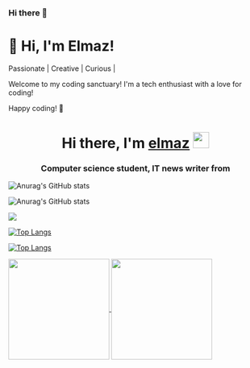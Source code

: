 ### Hi there 👋

<!--
**9elmaz9/9elmaz9** is a ✨ _special_ ✨ repository because its `README.md` (this file) appears on your GitHub profile.

Here are some ideas to get you started:

- 🔭 I’m currently working on ...
- 🌱 I’m currently learning ...
- 👯 I’m looking to collaborate on ...
- 🤔 I’m looking for help with ...
- 💬 Ask me about ...
- 📫 How to reach me: ...
- 😄 Pronouns: ...
- ⚡ Fun fact: ...
-->
# 👋 Hi, I'm Elmaz!
Passionate | Creative | Curious |

Welcome to my coding sanctuary! I'm a tech enthusiast with a love for coding!

Happy coding! 🚀


<h1 align="center">Hi there, I'm <a href="https://daniilshat.ru/" target="_blank">elmaz</a> 
<img src="https://github.com/blackcater/blackcater/raw/main/images/Hi.gif" height="32"/></h1>
<h3 align="center">Computer science student, IT news writer from  </h3>


![Anurag's GitHub stats](https://github-readme-stats.vercel.app/api?username=9elmaz9&show_icons=true)


![Anurag's GitHub stats](https://github-readme-stats.vercel.app/api?username=9elmaz9&show_icons=true&theme=radical)




<picture>
  <source
    srcset="https://github-readme-stats.vercel.app/api?username=9elmaz9&show_icons=true&theme=dark"
    media="(prefers-color-scheme: dark)"
  />
  <source
    srcset="https://github-readme-stats.vercel.app/api?username=9elmaz9&show_icons=true"
    media="(prefers-color-scheme: light), (prefers-color-scheme: no-preference)"
  />
  <img src="https://github-readme-stats.vercel.app/api?username=9elmaz9&show_icons=true" />
</picture>




[![Top Langs](https://github-readme-stats.vercel.app/api/top-langs/?username=9elmaz9)](https://github.com/anuraghazra/github-readme-stats)

 [![Top Langs](https://github-readme-stats.vercel.app/api/top-langs/?username=9elmaz9&layout=donut)](https://github.com/9elmaz9/github-readme-stats)


<a href="https://github.com/9elmaz9/github-readme-stats">
  <img height=200 align="center" src="https://github-readme-stats.vercel.app/api?username=9elmaz9" />
</a>
<a href="https://github.com/9elmaz9a/convoychat">
  <img height=200 align="center" src="https://github-readme-stats.vercel.app/api/top-langs?username=9elmaz9&layout=compact&langs_count=8&card_width=320" />
</a>


